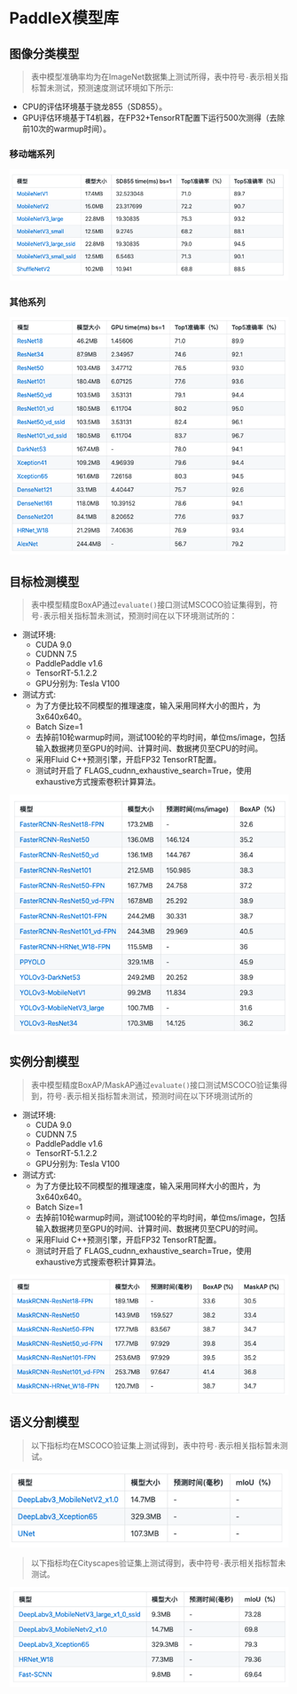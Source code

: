 # PaddleX模型库

## 图像分类模型

> 表中模型准确率均为在ImageNet数据集上测试所得，表中符号`-`表示相关指标暂未测试，预测速度测试环境如下所示:

* CPU的评估环境基于骁龙855（SD855）。
* GPU评估环境基于T4机器，在FP32+TensorRT配置下运行500次测得（去除前10次的warmup时间）。

### 移动端系列

![](../pics/53.png)

### 其他系列

![](../pics/54.png)

## 目标检测模型

> 表中模型精度BoxAP通过`evaluate()`接口测试MSCOCO验证集得到，符号`-`表示相关指标暂未测试，预测时间在以下环境测试所的：

- 测试环境:
  - CUDA 9.0
  - CUDNN 7.5
  - PaddlePaddle v1.6
  - TensorRT-5.1.2.2
  - GPU分别为: Tesla V100
- 测试方式:
  - 为了方便比较不同模型的推理速度，输入采用同样大小的图片，为 3x640x640。
  - Batch Size=1
  - 去掉前10轮warmup时间，测试100轮的平均时间，单位ms/image，包括输入数据拷贝至GPU的时间、计算时间、数据拷贝至CPU的时间。
  - 采用Fluid C++预测引擎，开启FP32 TensorRT配置。
  - 测试时开启了 FLAGS_cudnn_exhaustive_search=True，使用exhaustive方式搜索卷积计算算法。

![](../pics/55.png)

## 实例分割模型

> 表中模型精度BoxAP/MaskAP通过`evaluate()`接口测试MSCOCO验证集得到，符号`-`表示相关指标暂未测试，预测时间在以下环境测试所的

- 测试环境:
  - CUDA 9.0
  - CUDNN 7.5
  - PaddlePaddle v1.6
  - TensorRT-5.1.2.2
  - GPU分别为: Tesla V100
- 测试方式:
  - 为了方便比较不同模型的推理速度，输入采用同样大小的图片，为 3x640x640。
  - Batch Size=1
  - 去掉前10轮warmup时间，测试100轮的平均时间，单位ms/image，包括输入数据拷贝至GPU的时间、计算时间、数据拷贝至CPU的时间。
  - 采用Fluid C++预测引擎，开启FP32 TensorRT配置。
  - 测试时开启了 FLAGS_cudnn_exhaustive_search=True，使用exhaustive方式搜索卷积计算算法。

![](../pics/56.png)

## 语义分割模型

> 以下指标均在MSCOCO验证集上测试得到，表中符号`-`表示相关指标暂未测试。

![](../pics/57.png)


> 以下指标均在Cityscapes验证集上测试得到，表中符号`-`表示相关指标暂未测试。

![](../pics/58.png)
